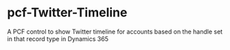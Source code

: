 # pcf-Twitter-Timeline
A PCF control to show Twitter timeline for accounts based on the handle set in that record type in Dynamics 365
